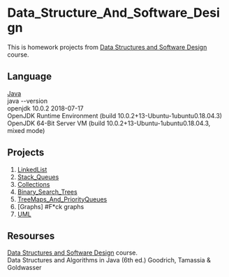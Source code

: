 # Data_Structure_And_Software_Design

This is homework projects from [Data Structures and Software Design](https://www.edx.org/course/data-structures-software-design-pennx-sd2x) course.


## Language
[Java](https://www.oracle.com/technetwork/java/index.html)\
java --version\
openjdk 10.0.2 2018-07-17\
OpenJDK Runtime Environment (build 10.0.2+13-Ubuntu-1ubuntu0.18.04.3)\
OpenJDK 64-Bit Server VM (build 10.0.2+13-Ubuntu-1ubuntu0.18.04.3, mixed mode)


## Projects
1. [LinkedList](https://github.com/klpthbst/Data_Structure_And_Software_Design/tree/master/LinkedList)
2. [Stack_Queues](https://github.com/klpthbst/Data_Structure_And_Software_Design/tree/master/Stack_Queues)
3. [Collections](https://github.com/klpthbst/Data_Structure_And_Software_Design/tree/master/Collections)
4. [Binary_Search_Trees](https://github.com/klpthbst/Data_Structure_And_Software_Design/tree/master/Binary_Search_Trees)
5. [TreeMaps_And_PriorityQueues](https://github.com/klpthbst/Data_Structure_And_Software_Design/tree/master/TreeMaps_And_PriorityQueues)
6. [Graphs] #F*ck graphs
7. [UML](https://github.com/klpthbst/Data_Structure_And_Software_Design/tree/master/UML)



## Resourses
[Data Structures and Software Design](https://www.edx.org/course/data-structures-software-design-pennx-sd2x) course.\
Data Structures and Algorithms in Java (6th ed.) Goodrich, Tamassia & Goldwasser
